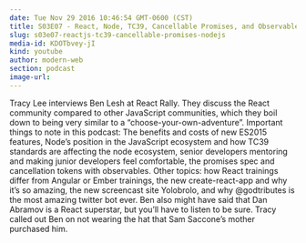 ```yaml
---
date: Tue Nov 29 2016 10:46:54 GMT-0600 (CST)
title: S03E07 - React, Node, TC39, Cancellable Promises, and Observables, Oh My! (React Rally Edition)
slug: s03e07-reactjs-tc39-cancellable-promises-nodejs
media-id: KDOTbvey-jI
kind: youtube
author: modern-web
section: podcast
image-url:
---
```

Tracy Lee interviews Ben Lesh at React Rally. They discuss the React community compared to other JavaScript communities, which they boil down to being very similar to a “choose-your-own-adventure”. Important things to note in this podcast: The benefits and costs of new ES2015 features, Node’s position in the JavaScript ecosystem and how TC39 standards are affecting the node ecosystem, senior developers mentoring and making junior developers feel comfortable, the promises spec and cancellation tokens with observables. Other topics: how React trainings differ from Angular or Ember trainings, the new create-react-app and why it’s so amazing, the new screencast site Yolobrolo, and why @godtributes is the most amazing twitter bot ever. Ben also might have said that Dan Abramov is a React superstar, but you’ll have to listen to be sure. Tracy called out Ben on not wearing the hat that Sam Saccone’s mother purchased him.
